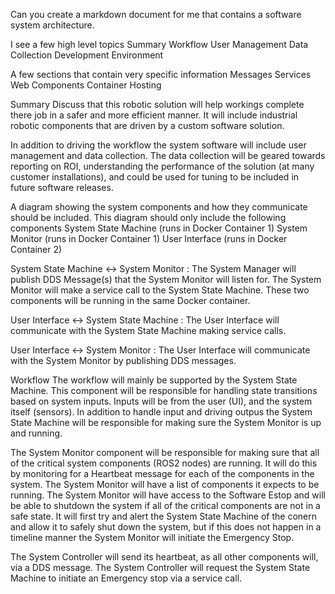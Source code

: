 Can you create a markdown document for me that contains a software system architecture.

I see a few high level topics
Summary
Workflow
User Management
Data Collection
Development Environment

A few sections that contain very specific information
Messages
Services
Web Components
Container Hosting

Summary
Discuss that this robotic solution will help workings complete there job in a safer and more efficient manner.  It will include industrial robotic components that are driven by a custom software solution.

In addition to driving the workflow the system software will include user management and data collection.  The data collection will be geared towards reporting on ROI, understanding the performance of the solution (at many customer installations), and could be used for tuning to be included in future software releases.

A diagram showing the system components and how they communicate should be included.
This diagram should only include the following components
System State Machine (runs in Docker Container 1)
System Monitor (runs in Docker Container 1)
User Interface (runs in Docker Container 2)

System State Machine <-> System Monitor : The System Manager will publish DDS Message(s) that the System Monitor will listen for.  The System Monitor will make a service call to the System State Machine.  These two components will be running in the same Docker container.

User Interface <-> System State Machine : The User Interface will communicate with the System State Machine making service calls.

User Interface <-> System Monitor : The User Interface will communicate with the System Monitor by publishing DDS messages.


Workflow
The workflow will mainly be supported by the System State Machine.  This component will be responsible for handling state transitions based on system inputs.  Inputs will be from the user (UI), and the system itself (sensors).  In addition to handle input and driving outpus the System State Machine will be responsible for making sure the System Monitor is up and running.

The System Monitor component will be responsible for making sure that all of the critical system components (ROS2 nodes) are running.  It will do this by monitoring for a Heartbeat message for each of the components in the system.  The System Monitor will have a list of components it expects to be running.  The System Monitor will have access to the Software Estop and will be able to shutdown the system if all of the critical components are not in a safe state.  It will first try and alert the System State Machine of the conern and allow it to safely shut down the system, but if this does not happen in a timeline manner the System Monitor will initiate the Emergency Stop.

The System Controller will send its heartbeat, as all other components will, via a DDS message.  The System Controller will request the System State Machine to initiate an Emergency stop via a service call.
